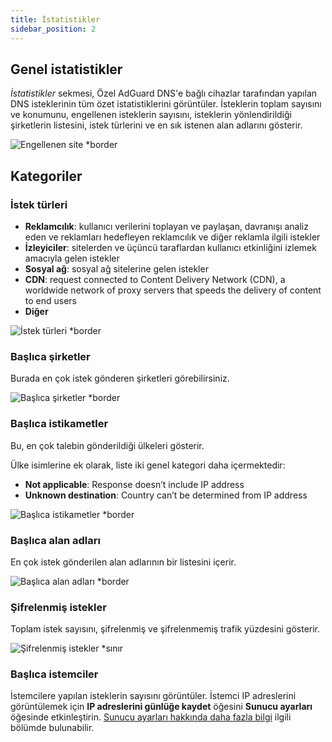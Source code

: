 ```yaml
---
title: İstatistikler
sidebar_position: 2
---
```


## Genel istatistikler

_İstatistikler_ sekmesi, Özel AdGuard DNS'e bağlı cihazlar tarafından yapılan DNS isteklerinin tüm özet istatistiklerini görüntüler. İsteklerin toplam sayısını ve konumunu, engellenen isteklerin sayısını, isteklerin yönlendirildiği şirketlerin listesini, istek türlerini ve en sık istenen alan adlarını gösterir.

![Engellenen site \*border](https://cdn.adtidy.org/content/kb/dns/private/new_dns/statistics/overall_stats.png)

## Kategoriler

### İstek türleri

- **Reklamcılık**: kullanıcı verilerini toplayan ve paylaşan, davranışı analiz eden ve reklamları hedefleyen reklamcılık ve diğer reklamla ilgili istekler
- **İzleyiciler**: sitelerden ve üçüncü taraflardan kullanıcı etkinliğini izlemek amacıyla gelen istekler
- **Sosyal ağ**: sosyal ağ sitelerine gelen istekler
- **CDN**: request connected to Content Delivery Network (CDN), a worldwide network of proxy servers that speeds the delivery of content to end users
- **Diğer**

![İstek türleri \*border](https://cdn.adtidy.org/content/kb/dns/private/new_dns/statistics/request_types.png)

### Başlıca şirketler

Burada en çok istek gönderen şirketleri görebilirsiniz.

![Başlıca şirketler \*border](https://cdn.adtidy.org/content/kb/dns/private/new_dns/statistics/top_companies.png)

### Başlıca istikametler

Bu, en çok talebin gönderildiği ülkeleri gösterir.

Ülke isimlerine ek olarak, liste iki genel kategori daha içermektedir:

- **Not applicable**: Response doesn’t include IP address
- **Unknown destination**: Country can’t be determined from IP address

![Başlıca istikametler \*border](https://cdn.adtidy.org/content/kb/dns/private/new_dns/statistics/top_destinations.png)

### Başlıca alan adları

En çok istek gönderilen alan adlarının bir listesini içerir.

![Başlıca alan adları \*border](https://cdn.adtidy.org/content/kb/dns/private/new_dns/statistics/top_domains.png)

### Şifrelenmiş istekler

Toplam istek sayısını, şifrelenmiş ve şifrelenmemiş trafik yüzdesini gösterir.

![Şifrelenmiş istekler \*sınır](https://cdn.adtidy.org/content/kb/dns/private/new_dns/statistics/encrypted_requests.png)

### Başlıca istemciler

İstemcilere yapılan isteklerin sayısını görüntüler. İstemci IP adreslerini görüntülemek için <b>IP adreslerini günlüğe kaydet</b> öğesini <b>Sunucu ayarları</b> öğesinde etkinleştirin. [Sunucu ayarları hakkında daha fazla bilgi](/private-dns/server-and-settings/advanced.md) ilgili bölümde bulunabilir.
